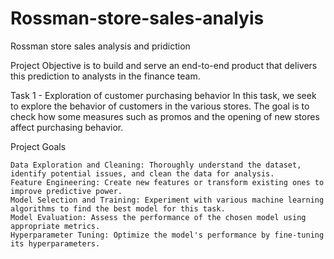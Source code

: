 # Rossman-store-sales-analyis
Rossman store sales analysis and pridiction

Project Objective is to build and serve an end-to-end product that delivers this prediction to analysts in the finance team.

Task 1 - Exploration of customer purchasing behavior
In this task, we seek to explore the behavior of customers in the various stores. The goal is to check how some measures such as promos and the opening of new stores affect purchasing behavior.

Project Goals

    Data Exploration and Cleaning: Thoroughly understand the dataset, identify potential issues, and clean the data for analysis.
    Feature Engineering: Create new features or transform existing ones to improve predictive power.
    Model Selection and Training: Experiment with various machine learning algorithms to find the best model for this task.
    Model Evaluation: Assess the performance of the chosen model using appropriate metrics.
    Hyperparameter Tuning: Optimize the model's performance by fine-tuning its hyperparameters.

